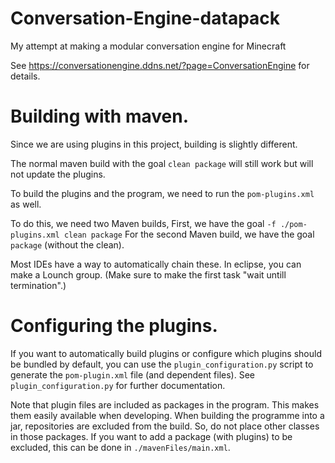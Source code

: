 # Conversation-Engine-datapack
My attempt at making a modular conversation engine for Minecraft

See https://conversationengine.ddns.net/?page=ConversationEngine for details.

# Building with maven.
Since we are using plugins in this project, building is slightly different.

The normal maven build with the goal `clean package` will still work but will not update the plugins.

To build the plugins and the program, we need to run the `pom-plugins.xml` as well.

To do this, we need two Maven builds,
First, we have the goal `-f ./pom-plugins.xml clean package`
For the second Maven build, we have the goal `package` (without the clean).

Most IDEs have a way to automatically chain these. In eclipse, you can make a Lounch group. (Make sure to make the first task "wait untill termination".)

# Configuring the plugins.
If you want to automatically build plugins or configure which plugins should be bundled by default, you can use the `plugin_configuration.py` script to generate the `pom-plugin.xml` file (and dependent files). See `plugin_configuration.py` for further documentation.

Note that plugin files are included as packages in the program. This makes them easily available when developing. When building the programme into a jar, repositories are excluded from the build. So, do not place other classes in those packages. If you want to add a package (with plugins) to be excluded, this can be done in `./mavenFiles/main.xml`.
